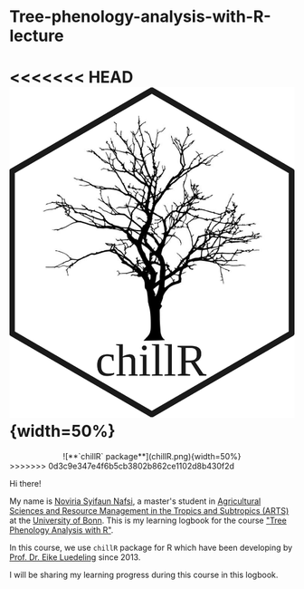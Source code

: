 # Tree-phenology-analysis-with-R-lecture

<<<<<<< HEAD
![](chillR.png){width=50%}
=======
<div style="text-align: center;">
  ![**`chillR` package**](chillR.png){width=50%}
</div>
>>>>>>> 0d3c9e347e4f6b5cb3802b862ce1102d8b430f2d

Hi there! 

My name is [Noviria Syifaun Nafsi](https://www.linkedin.com/in/noviria-syifaun-nafsi), a master's student in [Agricultural Sciences and Resource Management in the Tropics and Subtropics (ARTS)](https://www.arts.uni-bonn.de/) at the [University of Bonn](https://www.uni-bonn.de/en). This is my learning logbook for the course ["Tree Phenology Analysis with R"](https://hortibonn.github.io/Tree-Phenology/). 

In this course, we use `chillR` package for R which have been developing by [Prof. Dr. Eike Luedeling](https://inresgb-lehre.iaas.uni-bonn.de/author/prof.-dr.-eike-luedeling/) since 2013.

I will be sharing my learning progress during this course in this logbook.
